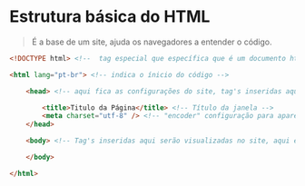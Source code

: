 # Estrutura básica do HTML

> É a base de um site, ajuda os navegadores a entender o código. 

```html
<!DOCTYPE html> <!--  tag especial que específica que é um documento html, autorizando utilizar os recursos mais avançados -->

<html lang="pt-br"> <!-- indica o ínicio do código -->

    <head> <!-- aqui fica as configurações do site, tag's inseridas aqui não irão aparecer visualmente. -->

        <title>Titulo da Página</title> <!-- Título da janela -->
        <meta charset="utf-8" /> <!-- "encoder" configuração para aparecer caracteres especiais -->
    </head>

    <body> <!-- Tag's inseridas aqui serão visualizadas no site, aqui é o corpo -->

    </body>

</html>
```